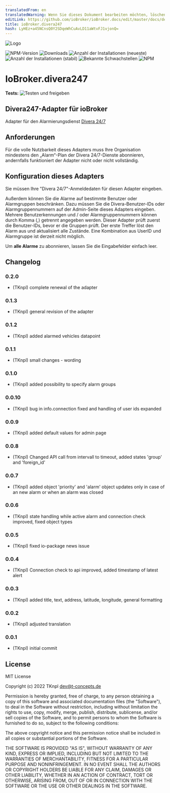 ```yaml
---
translatedFrom: en
translatedWarning: Wenn Sie dieses Dokument bearbeiten möchten, löschen Sie bitte das Feld "translationsFrom". Andernfalls wird dieses Dokument automatisch erneut übersetzt
editLink: https://github.com/ioBroker/ioBroker.docs/edit/master/docs/de/adapterref/iobroker.divera247/README.md
title: ioBroker.divera247
hash: LyHEz+a45NCnsQ0Y2SDqeWhCuAvLD11aWtvFJ1vjonQ=
---
```

![Logo](../../../en/adapterref/iobroker.divera247/admin/divera247_long.png)

![NPM-Version](http://img.shields.io/npm/v/iobroker.divera247.svg)
![Downloads](https://img.shields.io/npm/dm/iobroker.divera247.svg)
![Anzahl der Installationen (neueste)](http://iobroker.live/badges/divera247-installed.svg)
![Anzahl der Installationen (stabil)](http://iobroker.live/badges/divera247-stable.svg)
![Bekannte Schwachstellen](https://snyk.io/test/github/TKnpl/ioBroker.divera247/badge.svg)
![NPM](https://nodei.co/npm/iobroker.divera247.png?downloads=true)

# IoBroker.divera247
**Tests:** ![Testen und freigeben](https://github.com/TKnpl/ioBroker.divera247/workflows/Test%20and%20Release/badge.svg)

## Divera247-Adapter für ioBroker
Adapter für den Alarmierungsdienst <a href="https://www.divera247.com/" target="_blank">Divera 24/7</a>

## Anforderungen
Für die volle Nutzbarkeit dieses Adapters muss Ihre Organisation mindestens den „Alarm“-Plan der Divera 24/7-Dienste abonnieren, andernfalls funktioniert der Adapter nicht oder nicht vollständig.

## Konfiguration dieses Adapters
Sie müssen Ihre "Divera 24/7"-Anmeldedaten für diesen Adapter eingeben.

Außerdem können Sie die Alarme auf bestimmte Benutzer oder Alarmgruppen beschränken.
Dazu müssen Sie die Divera-Benutzer-IDs oder Alarmgruppennummern auf der Admin-Seite dieses Adapters eingeben. Mehrere Benutzerkennungen und / oder Alarmgruppennummern können durch Komma (,) getrennt angegeben werden.
Dieser Adapter prüft zuerst die Benutzer-IDs, bevor er die Gruppen prüft. Der erste Treffer löst den Alarm aus und aktualisiert alle Zustände. Eine Kombination aus UserID und Alarmgruppe ist derzeit nicht möglich.

Um **alle Alarme** zu abonnieren, lassen Sie die Eingabefelder einfach leer.

## Changelog

### 0.2.0
* (TKnpl) complete renewal of the adapter

### 0.1.3
* (TKnpl) general revision of the adapter

### 0.1.2
* (TKnpl) added alarmed vehicles datapoint

### 0.1.1
* (TKnpl) small changes - wording

### 0.1.0
* (TKnpl) added possibility to specify alarm groups

### 0.0.10
* (TKnpl) bug in info.connection fixed and handling of user ids expanded

### 0.0.9
* (TKnpl) added default values for admin page

### 0.0.8
* (TKnpl) Changed API call from intervall to timeout, added states 'group' and 'foreign_id'

### 0.0.7
* (TKnpl) added object 'priority' and 'alarm' object updates only in case of an new alarm or when an alarm was closed

### 0.0.6
* (TKnpl) state handling while active alarm and connection check improved, fixed object types

### 0.0.5
* (TKnpl) fixed io-package news issue

### 0.0.4
* (TKnpl) Connection check to api improved, added timestamp of latest alert

### 0.0.3
* (TKnpl) added title, text, address, latitude, longitude, general formatting

### 0.0.2
* (TKnpl) adjusted translation

### 0.0.1
* (TKnpl) initial commit

## License
MIT License

Copyright (c) 2022 TKnpl <dev@t-concepts.de>

Permission is hereby granted, free of charge, to any person obtaining a copy
of this software and associated documentation files (the "Software"), to deal
in the Software without restriction, including without limitation the rights
to use, copy, modify, merge, publish, distribute, sublicense, and/or sell
copies of the Software, and to permit persons to whom the Software is
furnished to do so, subject to the following conditions:

The above copyright notice and this permission notice shall be included in all
copies or substantial portions of the Software.

THE SOFTWARE IS PROVIDED "AS IS", WITHOUT WARRANTY OF ANY KIND, EXPRESS OR
IMPLIED, INCLUDING BUT NOT LIMITED TO THE WARRANTIES OF MERCHANTABILITY,
FITNESS FOR A PARTICULAR PURPOSE AND NONINFRINGEMENT. IN NO EVENT SHALL THE
AUTHORS OR COPYRIGHT HOLDERS BE LIABLE FOR ANY CLAIM, DAMAGES OR OTHER
LIABILITY, WHETHER IN AN ACTION OF CONTRACT, TORT OR OTHERWISE, ARISING FROM,
OUT OF OR IN CONNECTION WITH THE SOFTWARE OR THE USE OR OTHER DEALINGS IN THE
SOFTWARE.